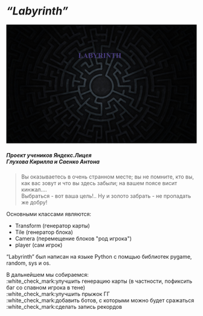 # _“Labyrinth”_
![Labyrinth.jpg](https://github.com/GluKhovKirill/Pygame-project/raw/master/data/background.jpg)
##### *Проект учеников Яндекс.Лицея* <br> *Глухова Кирилла и Саенко Антона*
>Вы оказываетесь в очень странном месте; вы не помните, кто вы, как вас зовут и что вы здесь забыли; на вашем поясе висит кинжал....<br>Выбраться - вот ваша цель!.. Ну и золото забрать - не пропадать же добру!
<p>Основными классами являются: <br>
<ul>
<li>Transform (генератор карты)</li>
<li>Tile (генератор блока)</li>
<li>Camera (перемещение блоков "род игрока")</li>
<li>player (сам игрок)</li></ul></p>
<p>“Labyrinth” был написан на языке Python с помщью библиотек pygame, random, sys и os.</p>
<p>В дальнейшем мы собираемся:<br>
:white_check_mark:улучшить генерацию карты (в частности, пофиксить баг со спавном игрока в тене)<br>
:white_check_mark:улучшить прыжок ГГ<br>
:white_check_mark:добавить ботов, с которыми можно будет сражаться<br>
:white_check_mark:сделать запись рекордов</p>
